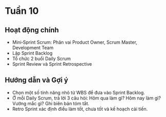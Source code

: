 # Tuần 10

## Hoạt động chính

-   Mini‑Sprint Scrum: Phân vai Product Owner, Scrum Master, Development Team
-   Lập Sprint Backlog
-   Tổ chức 2 buổi Daily Scrum
-   Sprint Review và Sprint Retrospective

## Hướng dẫn và Gợi ý

-   Chọn một số tính năng nhỏ từ WBS để đưa vào Sprint Backlog.
-   Ở mỗi Daily Scrum, trả lời 3 câu hỏi: Hôm qua làm gì? Hôm nay làm gì? Vướng mắc gì? Ghi biên bản tóm tắt.
-   Retro Sprint xác định điều làm tốt, chưa tốt và kế hoạch cải tiến.
